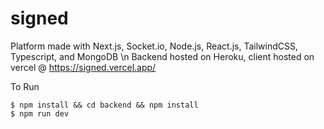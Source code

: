# signed

Platform made with Next.js, Socket.io,  Node.js, React.js, TailwindCSS, Typescript, and MongoDB \n
Backend hosted on Heroku, client hosted on vercel @ https://signed.vercel.app/

To Run
```
$ npm install && cd backend && npm install
$ npm run dev
```
